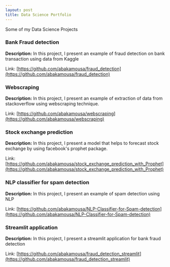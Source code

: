 ```yaml
---
layout: post
title: Data Science Portfolio 
---
```


Some of my Data Science Projects

### **Bank Fraud detection**  
**Description:** In this project, I present an example of fraud detection on bank transaction using data from Kaggle  

Link: [https://github.com/abakamousa/fraud_detection](https://github.com/abakamousa/fraud_detection)

### **Webscraping**   
**Description:** In this project, I present an example of extraction of data from stackoverflow using webscraping technique.  

Link: [https://github.com/abakamousa/webscraping](https://github.com/abakamousa/webscraping)

### **Stock exchange prediction**  
**Description:** In this project, I present a model that helps to forecast stock exchange by using facebook's prophet package.  

Link: [https://github.com/abakamousa/stock_exchange_prediction_with_Prophet](https://github.com/abakamousa/stock_exchange_prediction_with_Prophet)

### **NLP classifier for spam detection**
**Description:** In this project, I present an example of spam detection using NLP  

Link: [https://github.com/abakamousa/NLP-Classifier-for-Spam-detection](https://github.com/abakamousa/NLP-Classifier-for-Spam-detection)

### **Streamlit application**
**Description:** In this project, I present a streamlit application for bank fraud detection

Link: [https://github.com/abakamousa/fraud_detection_streamlit](https://github.com/abakamousa/fraud_detection_streamlit)


